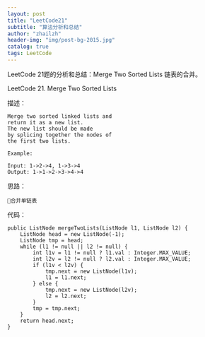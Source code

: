```yaml
---
layout: post
title: "LeetCode21"
subtitle: "算法分析和总结"
author: "zhailzh"  
header-img: "img/post-bg-2015.jpg"  
catalog: true
tags: LeetCode  
---
```


LeetCode 21题的分析和总结：Merge Two Sorted Lists
链表的合并。
<!--more-->

LeetCode 21. Merge Two Sorted Lists


描述：

~~~
Merge two sorted linked lists and
return it as a new list. 
The new list should be made 
by splicing together the nodes of 
the first two lists.

Example:

Input: 1->2->4, 1->3->4
Output: 1->1->2->3->4->4

~~~

思路：

~~~
合并单链表
~~~

代码：

~~~
public ListNode mergeTwoLists(ListNode l1, ListNode l2) {
	ListNode head = new ListNode(-1);
	ListNode tmp = head;
	while (l1 != null || l2 != null) {
		int l1v = l1 != null ? l1.val : Integer.MAX_VALUE;
		int l2v = l2 != null ? l2.val : Integer.MAX_VALUE;
		if (l1v < l2v) {
			tmp.next = new ListNode(l1v);
			l1 = l1.next;
		} else {
			tmp.next = new ListNode(l2v);
			l2 = l2.next;
		}
		tmp = tmp.next;
	}
	return head.next;
}
~~~